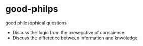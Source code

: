 # good-philps
good philosophical questions

- Discuss the logic from the presepctive of conscience
- Discuss the difference between information and knwoledge
